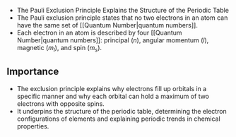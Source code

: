 - The Pauli Exclusion Principle Explains the Structure of the Periodic Table
- The Pauli exclusion principle states that no two electrons in an atom can have the same set of [[Quantum Number|quantum numbers]].
- Each electron in an atom is described by four [[Quantum Number|quantum numbers]]: principal ($n$), angular momentum ($l$), magnetic ($m_l$​), and spin ($m_s$​).
## Importance
- The exclusion principle explains why electrons fill up orbitals in a specific manner and why each orbital can hold a maximum of two electrons with opposite spins.
- It underpins the structure of the periodic table, determining the electron configurations of elements and explaining periodic trends in chemical properties.